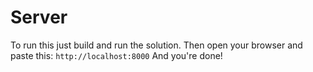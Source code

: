 # Server

To run this just build and run the solution.  Then open your browser and paste this: ```http://localhost:8000```  And you're done!
